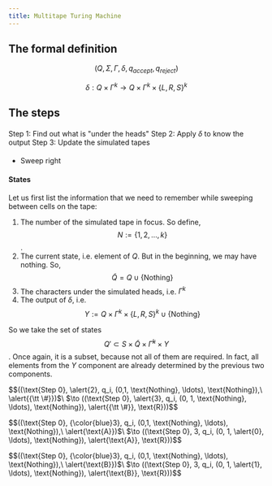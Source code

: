 ```yaml
---
title: Multitape Turing Machine
---
```


## The formal definition

$$(Q, \Sigma, \Gamma, \delta, q_{accept}, q_{reject})$$

$$\delta : Q \times \Gamma^k \to Q \times \Gamma^k \times \{L, R, S\}^k$$

## The steps

#### 

Step 1: Find out what is "under the heads"
Step 2: Apply $\delta$ to know the output
Step 3:  Update the simulated tapes

#### 

- Sweep right 


#### States

Let us first list the information that we need to remember while sweeping between cells on the tape:

1. The number of the simulated tape in focus. So define, $$N := \{1, 2, \ldots, k\}$$.
2. The current state, i.e. element of $Q$. But in the beginning, we may have nothing. So, $$\tilde{Q} = Q \cup \{\text{Nothing}\}$$
3. The characters under the simulated heads, i.e. $\Gamma^k$
4. The output of $\delta$, i.e. $$Y:=Q \times \Gamma^k \times \{L, R, S\}^k \cup \{\text{Nothing}\}$$

So we take the set of states $$Q' \subset S \times \tilde{Q} \times \tilde{\Gamma}^k \times Y$$. Once again, it is a subset, because not all of them are required. In fact, all elements from the $Y$ component are already determined by the previous two components. 



$$((\text{Step 0}, \alert{2}, q_i, (0,1, \text{Nothing}, \ldots), \text{Nothing}),\  \alert{{\tt \#}})$\\ $\to ((\text{Step 0}, \alert{3}, q_i, (0, 1, \text{Nothing}, \ldots), \text{Nothing}), \alert{{\tt \#}}, \text{R}))$$

$$((\text{Step 0}, {\color{blue}3}, q_i, (0,1, \text{Nothing}, \ldots), \text{Nothing}),\  \alert{\text{A}})$\\ $\to ((\text{Step 0}, 3, q_i, (0, 1, \alert{0}, \ldots), \text{Nothing}), \alert{\text{A}}, \text{R}))$$

$$((\text{Step 0}, {\color{blue}3}, q_i, (0,1, \text{Nothing}, \ldots), \text{Nothing}),\  \alert{\text{B}})$\\ $\to ((\text{Step 0}, 3, q_i, (0, 1, \alert{1}, \ldots), \text{Nothing}), \alert{\text{B}}, \text{R}))$$
